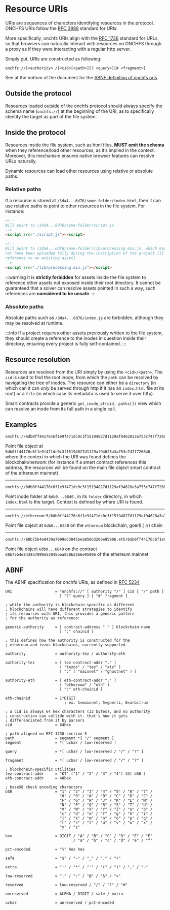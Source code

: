 # Resource URIs

URIs are sequences of characters identifying resources in the protocol. ONCHFS URIs follow the [RFC 3986](https://datatracker.ietf.org/doc/html/rfc3986) standard for URIs.

More specifically, onchfs URIs align with the [RFC 1736](https://datatracker.ietf.org/doc/html/rfc1738) standard for URLs, so that browsers can naturally interact with resources on ONCHFS through a proxy as if they were interacting with a regular http server.

Simply put, URIs are constructed as following:

```
onchfs://[<authority> /]<cid>[<path>][? <query>][# <fragment>]
```

See at the bottom of the document for the [ABNF definition of onchfs uris](#abnf).

## Outside the protocol

Resources loaded outside of the onchfs protocol should always specify the schema name (`onchfs://`) at the beginning of the URI, as to specifically identify the target as part of the file system.

## Inside the protocol

Resources inside the file system, such as html files, **MUST omit the schema** when they reference/load other resources, as it’s implied in the context. Moreover, this mechanism ensures native browser features can resolve URLs naturally.

Dynamic resources can load other resources using relative or absolute paths.

### Relative paths

If a resource is stored at `/3da4...6d76/some-folder/index.html`, then it can use relative paths to point to other resources in the file system. For instance:

```html
<!--
Will point to /3da4...6d76/some-folder/script.js
-->
<script src="./script.js"></script>

<!-- 
Will point to /3da4...6d76/some-folder/lib/processing.min.js, which may or may 
not have been uploaded fully during the inscription of the project (it may be a 
reference to an existing asset)
-->
<script src="./lib/processing.min.js"></script>
```

:::warning
It is **strictly forbidden** for assets inside the file system to reference other assets not exposed inside their root directory. It cannot be guaranteed that a solver can resolve assets pointed in such a way, such references are **considered to be unsafe**.
:::

### Absolute paths

Absolute paths such as `/3da4...6d76/index.js` are forbidden, although they may be resolved at runtime.

:::info
If a project requires other assets previously written to the file system, they should create a reference to the inodes in question inside their directory, ensuring every project is fully self-contained.
:::

## Resource resolution

Resources are resolved from the URI simply by using the `<cid>/<path>`. The `cid` is used to find the root inode, from which the `path` can be resolved by navigating the tree of inodes. The resource can either be a `directory` (in which can it can only be served through http if it has an `index.html` file at its root) or a `file` (in which case its metadata is used to serve it over http).

Smart contracts provide a generic `get_inode_at(cid, paths[])` view which can resolve an inode from its full path in a single call.

## Examples

```
onchfs://6db0ff44176c6f1e9f471dc0c3f15194827d1129af94628a3a753c747f726840
```

Point file object at `6db0ff44176c6f1e9f471dc0c3f15194827d1129af94628a3a753c747f726840` , where the context in which the URI was found defines the blockchain/network (for instance if a smart contract references this address, the resources will be found on the main file object smart contract of the ethereum mainnet)

---

```
onchfs://6db0ff44176c6f1e9f471dc0c3f15194827d1129af94628a3a753c747f726840/folder/index.html
```

Point inode folder at `6db0...6840` , in its `folder` directory, in which `index.html` is the target. Context is defined by where URI is found.

---

```
onchfs://ethereum:5/6db0ff44176c6f1e9f471dc0c3f15194827d1129af94628a3a753c747f726840
```

Point file object at `6db0...6840` on the `ethereum` blockchain, goerli (`:5`) chain

---

```
onchfs://68b75b4e8439a7099e53045bea850b3266e95906.eth/6db0ff44176c6f1e9f471dc0c3f15194827d1129af94628a3a753c747f726840
```

Point file object `6db0...6840` on the contract `68b75b4e8439a7099e53045bea850b3266e95906` of the ethereum mainnet

## ABNF

The ABNF specification for onchfs URIs, as defined in [RFC 5234](https://datatracker.ietf.org/doc/html/rfc5234)

```abnf
URI                   = "onchfs://" [ authority "/" ] cid [ "/" path ]
                        [ "?" query ] [ "#" fragment ]

; while the authority is blockchain-specific as different
; blockchains will have different strategies to identify
; its resources with URI, this provides a generic pattern
; for the authority as reference:

generic-authority     = [ contract-address "." ] blockchain-name
                        [ ":" chainid ]

; this defines how the authority is constructed for the
; ethereum and tezos blockchains, currently supported

authority             = authority-tez / authority-eth

authority-tez         = [ tez-contract-addr "." ]
                        ( "tezos" / "tez" / "xtz" )
                        [ ":" ( "mainnet" / "ghostnet" ) ]

authority-eth         = [ eth-contract-addr "." ]
                        ( "ethereum" / "eth" )
                        [ ":" eth-chainid ]

eth-chainid           = 1*DIGIT
                          ; ex: 1=mainnet, 5=goerli, 6=arbitrum

; a cid is always 64 hex characters (32 bytes), and no authority
; construction can collide with it. that's how it gets
; differenciated from it by parsers
cid                   = 64hex

; path aligned on RFC 1738 section 5
path                  = segment *[ "/" segment ]
segment               = *[ uchar / low-reserved ]

query                 = *[ uchar / low-reserved / "/" / "?" ]

fragment              = *[ uchar / low-reserved / "/" / "?" ]

; blockchain-specific utilities
tez-contract-addr     = "KT" ("1" / "2" / "3" / "4") 33( b58 )
eth-contract-addr     = 40hex

; base58 check encoding characters
b58                   = "1" / "2" / "3" / "4" / "5" / "6" / "7" /
                        "8" / "9" / "A" / "B" / "C" / "D" / "E" /
                        "F" / "G" / "H" / "J" / "K" / "L" / "M" /
                        "N" / "P" / "Q" / "R" / "S" / "T" / "U" /
                        "V" / "W" / "X" / "Y" / "Z" / "a" / "b" /
                        "c" / "d" / "e" / "f" / "g" / "h" / "i" /
                        "j" / "k" / "m" / "n" / "o" / "p" / "q" /
                        "r" / "s" / "t" / "u" / "v" / "w" / "x" /
                        "y" / "z"

hex                   = DIGIT / "A" / "B" / "C" / "D" / "E" / "F"
                              / "a" / "b" / "c" / "d" / "e" / "f"

pct-encoded           = "%" hex hex

safe                  = "$" / "-" / "_" / "." / "+"

extra                 = "!" / "*" / "'" / "(" / ")" / "," / "~"

low-reserved          = ";" / ":" / "@" / "&" / "="

reserved              = low-reserved / "/" / "?" / "#"

unreserved            = ALPHA / DIGIT / safe / extra

uchar                 = unreserved / pct-encoded

```
